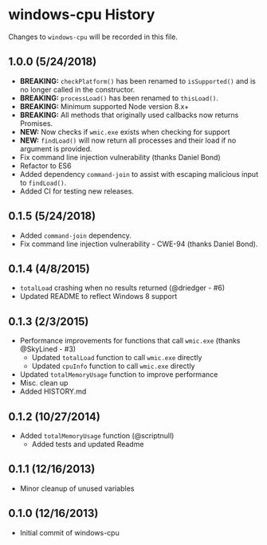 # windows-cpu History
Changes to `windows-cpu` will be recorded in this file.

## 1.0.0 (5/24/2018)
* **BREAKING:** `checkPlatform()` has been renamed to `isSupported()` and is no longer called in the constructor.
* **BREAKING:** `processLoad()` has been renamed to `thisLoad()`.
* **BREAKING:** Minimum supported Node version 8.x+
* **BREAKING:** All methods that originally used callbacks now returns Promises.
* **NEW:** Now checks if `wmic.exe` exists when checking for support
* **NEW:** `findLoad()` will now return all processes and their load if no argument is provided.
* Fix command line injection vulnerability (thanks Daniel Bond)
* Refactor to ES6
* Added dependency `command-join` to assist with escaping malicious input to `findLoad()`.
* Added CI for testing new releases.

## 0.1.5 (5/24/2018)
* Added `command-join` dependency.
* Fix command line injection vulnerability - CWE-94 (thanks Daniel Bond).

## 0.1.4 (4/8/2015)
* `totalLoad` crashing when no results returned (@driedger - #6)
* Updated README to reflect Windows 8 support

## 0.1.3 (2/3/2015)
* Performance improvements for functions that call `wmic.exe` (thanks @SkyLined - #3)
    * Updated `totalLoad` function to call `wmic.exe` directly
    * Updated `cpuInfo` function to call `wmic.exe` directly
* Updated `totalMemoryUsage` function to improve performance
* Misc. clean up
* Added HISTORY.md

## 0.1.2 (10/27/2014)
* Added `totalMemoryUsage` function (@scriptnull)
    * Added tests and updated Readme

## 0.1.1 (12/16/2013)
* Minor cleanup of unused variables

## 0.1.0 (12/16/2013)
* Initial commit of windows-cpu
